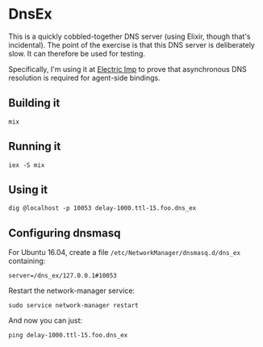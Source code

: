 # DnsEx

This is a quickly cobbled-together DNS server (using Elixir, though that's
incidental). The point of the exercise is that this DNS server is deliberately
slow. It can therefore be used for testing.

Specifically, I'm using it at [Electric Imp](https://www.electricimp.com/) to
prove that asynchronous DNS resolution is required for agent-side bindings.

## Building it

    mix

## Running it

    iex -S mix

## Using it

    dig @localhost -p 10053 delay-1000.ttl-15.foo.dns_ex

## Configuring dnsmasq

For Ubuntu 16.04, create a file `/etc/NetworkManager/dnsmasq.d/dns_ex` containing:

    server=/dns_ex/127.0.0.1#10053

Restart the network-manager service:

    sudo service network-manager restart

And now you can just:

    ping delay-1000.ttl-15.foo.dns_ex
